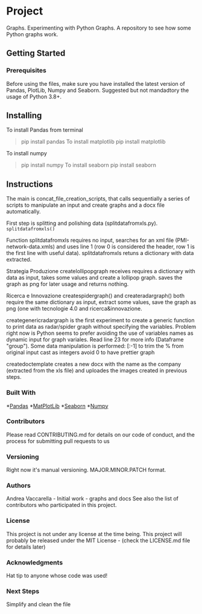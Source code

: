 # Project
Graphs. Experimenting with Python Graphs.
A repository to see how some Python graphs work. 

## Getting Started
### Prerequisites
Before using the files, make sure you have installed the latest version of Pandas, PlotLib, Numpy and Seaborn.
Suggested but not mandadtory the usage of Python 3.8+.

## Installing
To install Pandas from terminal 
> pip install pandas
To install matplotlib
> pip install matplotlib

To install numpy
> pip install numpy
To install seaborn
> pip install seaborn

## Instructions
The main is concat_file_creation_scripts, that calls sequentially a series of scripts to manipulate an input and create graphs and a docx
file automatically. 

First step is splitting and polishing data (splitdatafromxls.py).
`splitdatafromxls()`

Function splitdatafromxls requires no input, searches for an xml file (PMI-network-data.xmls) and uses line 1 (row 0 is considered the
header, row 1 is the first line with useful data).
splitdatafromxls retuns a dictionary with data extracted.

Strategia Produzione
createlollipopgraph receives requires a dictionary with data as input, takes some values and create a lollipop graph. saves the graph
as png for later usage and returns nothing.

Ricerca e Innovazione
createspidergraph() and createradargraph() both require the same dictionary as input, extract some values, save the graph as png (one 
with tecnologie 4.0 and ricerca&innovazione.

creategenericradargraph is the first experiment to create a generic function to print data as radar/spider graph without specifying the 
variables. Problem right now is Python seems to prefer avoiding the use of variables names as dynamic input for graph variales. 
Read line 23 for more info (Dataframe "group").
Some data manipulation is performed:
[:-1] to trim the % from original input
cast as integers
avoid 0 to have prettier graph

createdoctemplate creates a new docx with the name as the company (extracted from the xls file) and uploades the images created in
previous steps.

### Built With
*[Pandas](https://pandas.pydata.org/)
*[MatPlotLib](https://matplotlib.org/)
*[Seaborn](https://seaborn.pydata.org/)
*[Numpy](https://numpy.org/)

### Contributors
Please read CONTRIBUTING.md for details on our code of conduct, and the process for submitting pull requests to us

### Versioning
Right now it's manual versioning. MAJOR.MINOR.PATCH format.  

### Authors
Andrea Vaccarella - Initial work - graphs and docs
See also the list of contributors who participated in this project.

### License
This project is not under any license at the time being.
This project will probably be released under the MIT License - (check the LICENSE.md file for details later)

### Acknowledgments
Hat tip to anyone whose code was used!

### Next Steps
Simplify and clean the file
